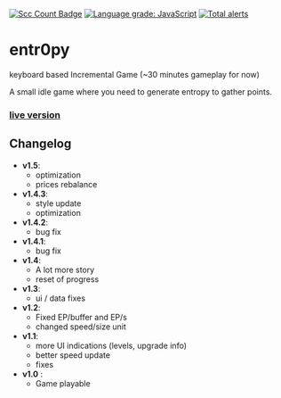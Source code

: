 [![Scc Count Badge](https://sloc.xyz/github/klemek/entr0py/?category=code)](https://github.com/boyter/scc/#badges-beta)
[![Language grade: JavaScript](https://img.shields.io/lgtm/grade/javascript/g/Klemek/entr0py.svg?logo=lgtm&logoWidth=18)](https://lgtm.com/projects/g/Klemek/entr0py/context:javascript)
[![Total alerts](https://img.shields.io/lgtm/alerts/g/Klemek/entr0py.svg?logo=lgtm&logoWidth=18)](https://lgtm.com/projects/g/Klemek/entr0py/alerts/)

# entr0py

keyboard based Incremental Game (~30 minutes gameplay for now)

A small idle game where you need to generate entropy to gather points.

### [live version](https://klemek.github.io/entr0py/)

## Changelog

* **v1.5**:
    * optimization
    * prices rebalance
* **v1.4.3**:
    * style update
    * optimization
* **v1.4.2**:
    * bug fix
* **v1.4.1**:
    * bug fix
* **v1.4**:
    * A lot more story
    * reset of progress
* **v1.3**:
    * ui / data fixes
* **v1.2**:
    * Fixed EP/buffer and EP/s
    * changed speed/size unit
* **v1.1**:
    * more UI indications (levels, upgrade info)
    * better speed update
    * fixes
* **v1.0** :
    * Game playable
